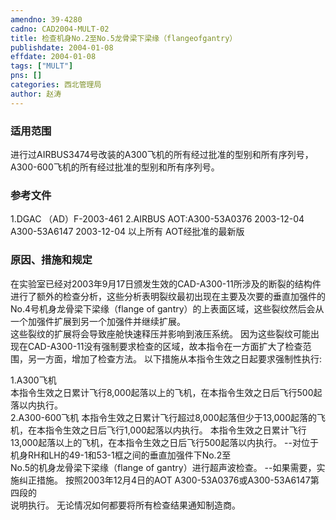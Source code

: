 ```yaml
---
amendno: 39-4280  
cadno: CAD2004-MULT-02  
title: 检查机身No.2至No.5龙骨梁下梁缘（flangeofgantry）  
publishdate: 2004-01-08  
effdate: 2004-01-08  
tags: ["MULT"]  
pns: []  
categories: 西北管理局  
author: 赵涛  
---
```

  
### 适用范围  
进行过AIRBUS3474号改装的A300飞机的所有经过批准的型别和所有序列号，A300-600飞机的所有经过批准的型别和所有序列号。  
  
<!--more-->  
### 参考文件  
1.DGAC （AD）F-2003-461     2.AIRBUS AOT:A300-53A0376 2003-12-04  
    A300-53A6147 2003-12-04 以上所有 AOT经批准的最新版  
  
### 原因、措施和规定  
在实验室已经对2003年9月17日颁发生效的CAD-A300-11所涉及的断裂的结构件进行了额外的检查分析，这些分析表明裂纹最初出现在主要及次要的垂直加强件的No.4号机身龙骨梁下梁缘（flange of gantry）的上表面区域，这些裂纹然后会从一个加强件扩展到另一个加强件并继续扩展。  
    这些裂纹的扩展将会导致座舱快速释压并影响到液压系统。     因为这些裂纹可能出现在CAD-A300-11没有强制要求检查的区域，故本指令在一方面扩大了检查范围，另一方面，增加了检查方法。     以下措施从本指令生效之日起要求强制性执行:  
      
1.A300飞机  
    本指令生效之日累计飞行8,000起落以上的飞机，在本指令生效之日后飞行500起落以内执行。  
    2.A300-600飞机     本指令生效之日累计飞行超过8,000起落但少于13,000起落的飞机，在本指令生效之日后飞行1,000起落以内执行。     本指令生效之日累计飞行13,000起落以上的飞机，在本指令生效之日后飞行500起落以内执行。     --对位于机身RH和LH的49-1和53-1框之间的垂直加强件下No.2至  
No.5的机身龙骨梁下梁缘（flange of gantry）进行超声波检查。     --如果需要，实施纠正措施。     按照2003年12月4日的AOT A300-53A0376或A300-53A6147第四段的  
说明执行。     无论情况如何都要将所有检查结果通知制造商。  
